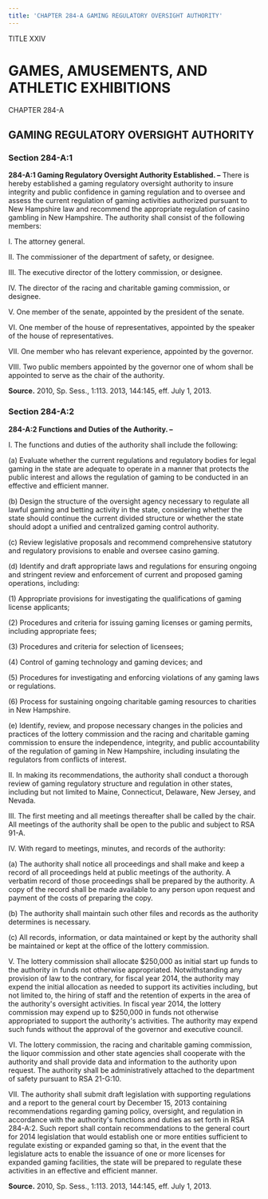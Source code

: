 ```yaml
---
title: 'CHAPTER 284-A GAMING REGULATORY OVERSIGHT AUTHORITY'
---
```


TITLE XXIV
                                             
GAMES, AMUSEMENTS, AND ATHLETIC EXHIBITIONS
===========================================

CHAPTER 284-A
                                             
GAMING REGULATORY OVERSIGHT AUTHORITY
-------------------------------------

### Section 284-A:1

 **284-A:1 Gaming Regulatory Oversight Authority Established. –**
There is hereby established a gaming regulatory oversight authority to
insure integrity and public confidence in gaming regulation and to
oversee and assess the current regulation of gaming activities
authorized pursuant to New Hampshire law and recommend the appropriate
regulation of casino gambling in New Hampshire. The authority shall
consist of the following members:
                                             
 I. The attorney general.
                                             
 II. The commissioner of the department of safety, or designee.
                                             
 III. The executive director of the lottery commission, or designee.
                                             
 IV. The director of the racing and charitable gaming commission, or
designee.
                                             
 V. One member of the senate, appointed by the president of the
senate.
                                             
 VI. One member of the house of representatives, appointed by the
speaker of the house of representatives.
                                             
 VII. One member who has relevant experience, appointed by the
governor.
                                             
 VIII. Two public members appointed by the governor one of whom shall
be appointed to serve as the chair of the authority.

**Source.** 2010, Sp. Sess., 1:113. 2013, 144:145, eff. July 1, 2013.

### Section 284-A:2

 **284-A:2 Functions and Duties of the Authority. –**
                                             
 I. The functions and duties of the authority shall include the
following:
                                             
 (a) Evaluate whether the current regulations and regulatory
bodies for legal gaming in the state are adequate to operate in a manner
that protects the public interest and allows the regulation of gaming to
be conducted in an effective and efficient manner.
                                             
 (b) Design the structure of the oversight agency necessary to
regulate all lawful gaming and betting activity in the state,
considering whether the state should continue the current divided
structure or whether the state should adopt a unified and centralized
gaming control authority.
                                             
 (c) Review legislative proposals and recommend comprehensive
statutory and regulatory provisions to enable and oversee casino
gaming.
                                             
 (d) Identify and draft appropriate laws and regulations for
ensuring ongoing and stringent review and enforcement of current and
proposed gaming operations, including:
                                             
 (1) Appropriate provisions for investigating the
qualifications of gaming license applicants;
                                             
 (2) Procedures and criteria for issuing gaming licenses or
gaming permits, including appropriate fees;
                                             
 (3) Procedures and criteria for selection of licensees;
                                             
 (4) Control of gaming technology and gaming devices; and
                                             
 (5) Procedures for investigating and enforcing violations of
any gaming laws or regulations.
                                             
 (6) Process for sustaining ongoing charitable gaming resources
to charities in New Hampshire.
                                             
 (e) Identify, review, and propose necessary changes in the
policies and practices of the lottery commission and the racing and
charitable gaming commission to ensure the independence, integrity, and
public accountability of the regulation of gaming in New Hampshire,
including insulating the regulators from conflicts of interest.
                                             
 II. In making its recommendations, the authority shall conduct a
thorough review of gaming regulatory structure and regulation in other
states, including but not limited to Maine, Connecticut, Delaware, New
Jersey, and Nevada.
                                             
 III. The first meeting and all meetings thereafter shall be called
by the chair. All meetings of the authority shall be open to the public
and subject to RSA 91-A.
                                             
 IV. With regard to meetings, minutes, and records of the authority:
                                             
 (a) The authority shall notice all proceedings and shall make and
keep a record of all proceedings held at public meetings of the
authority. A verbatim record of those proceedings shall be prepared by
the authority. A copy of the record shall be made available to any
person upon request and payment of the costs of preparing the copy.
                                             
 (b) The authority shall maintain such other files and records as
the authority determines is necessary.
                                             
 (c) All records, information, or data maintained or kept by the
authority shall be maintained or kept at the office of the lottery
commission.
                                             
 V. The lottery commission shall allocate 
                                             $250,000 as initial start
up funds to the authority in funds not otherwise appropriated.
Notwithstanding any provision of law to the contrary, for fiscal year
2014, the authority may expend the initial allocation as needed to
support its activities including, but not limited to, the hiring of
staff and the retention of experts in the area of the authority's
oversight activities. In fiscal year 2014, the lottery commission may
expend up to 
                                             $250,000 in funds not otherwise appropriated to support
the authority's activities. The authority may expend such funds without
the approval of the governor and executive council.
                                             
 VI. The lottery commission, the racing and charitable gaming
commission, the liquor commission and other state agencies shall
cooperate with the authority and shall provide data and information to
the authority upon request. The authority shall be administratively
attached to the department of safety pursuant to RSA 21-G:10.
                                             
 VII. The authority shall submit draft legislation with supporting
regulations and a report to the general court by December 15, 2013
containing recommendations regarding gaming policy, oversight, and
regulation in accordance with the authority's functions and duties as
set forth in RSA 284-A:2. Such report shall contain recommendations to
the general court for 2014 legislation that would establish one or more
entities sufficient to regulate existing or expanded gaming so that, in
the event that the legislature acts to enable the issuance of one or
more licenses for expanded gaming facilities, the state will be prepared
to regulate these activities in an effective and efficient manner.

**Source.** 2010, Sp. Sess., 1:113. 2013, 144:145, eff. July 1, 2013.
